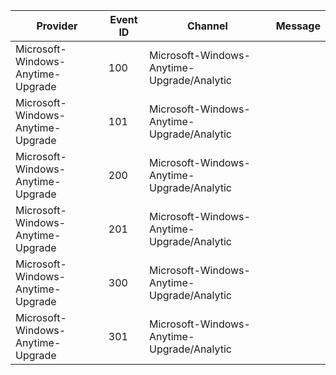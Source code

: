 Provider                           |  Event ID  |  Channel                                     |  Message
-----------------------------------|------------|----------------------------------------------|---------
Microsoft-Windows-Anytime-Upgrade  |  100       |  Microsoft-Windows-Anytime-Upgrade/Analytic  |
Microsoft-Windows-Anytime-Upgrade  |  101       |  Microsoft-Windows-Anytime-Upgrade/Analytic  |
Microsoft-Windows-Anytime-Upgrade  |  200       |  Microsoft-Windows-Anytime-Upgrade/Analytic  |
Microsoft-Windows-Anytime-Upgrade  |  201       |  Microsoft-Windows-Anytime-Upgrade/Analytic  |
Microsoft-Windows-Anytime-Upgrade  |  300       |  Microsoft-Windows-Anytime-Upgrade/Analytic  |
Microsoft-Windows-Anytime-Upgrade  |  301       |  Microsoft-Windows-Anytime-Upgrade/Analytic  |